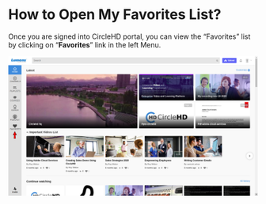 # How to Open My Favorites List?

Once you are signed into CircleHD portal, you can view the “Favorites” list by clicking on “**Favorites**” link in the left Menu.

![](../.gitbook/assets/favorites3.png)

